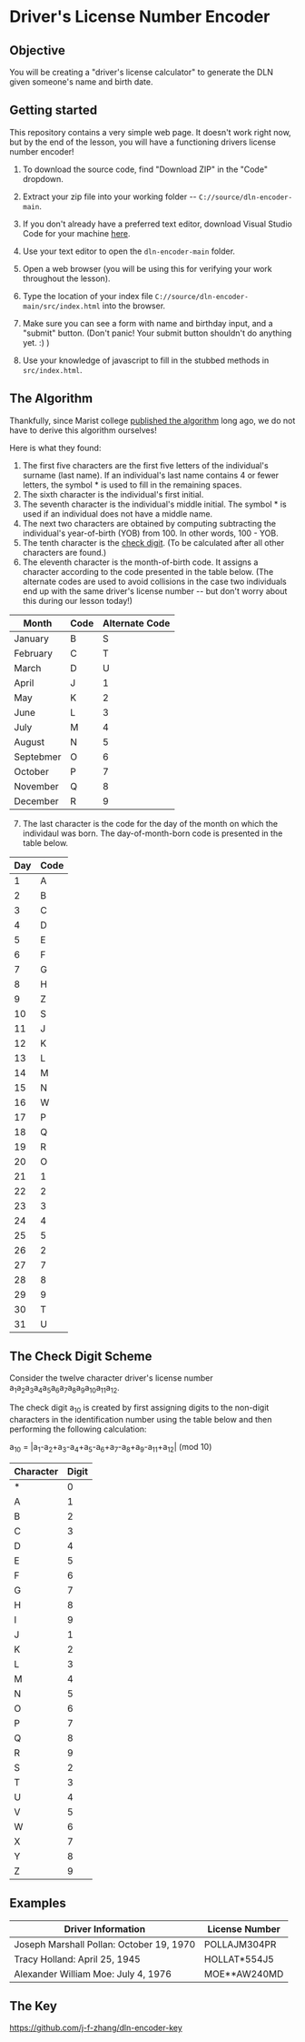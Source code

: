 # Driver's License Number Encoder

## Objective

You will be creating a "driver's license calculator" to generate the DLN given someone's name and birth date.

## Getting started

This repository contains a very simple web page. It doesn't work right now, but by the end of the lesson, you will have a functioning drivers license number encoder!
 
1. To download the source code, find "Download ZIP" in the "Code" dropdown.

2. Extract your zip file into your working folder -- `C://source/dln-encoder-main`.

3. If you don't already have a preferred text editor, download Visual Studio Code for your machine [here](https://code.visualstudio.com/download).

4. Use your text editor to open the `dln-encoder-main` folder.

5. Open a web browser (you will be using this for verifying your work throughout the lesson).

6. Type the location of your index file `C://source/dln-encoder-main/src/index.html` into the browser.

7. Make sure you can see a form with name and birthday input, and a "submit" button. (Don't panic! Your submit button shouldn't do anything yet. :) )

8. Use your knowledge of javascript to fill in the stubbed methods in `src/index.html`.

## The Algorithm

Thankfully, since Marist college [published the algorithm](http://web.archive.org/web/20061206063841/http://www.academic.marist.edu/mwa/wsdln.htm) long ago, we do not have to derive this algorithm ourselves!

Here is what they found:

1) The first five characters are the first five letters of the individual's surname (last name). If an individual's last name contains 4 or fewer letters, the symbol * is used to fill in the remaining spaces.
2) The sixth character is the individual's first initial.
3) The seventh character is the individual's middle initial. The symbol * is used if an individual does not have a middle name.
4) The next two characters are obtained by computing subtracting the individual's year-of-birth (YOB) from 100. In other words, 100 - YOB.
5) The tenth character is the [check digit](#The-Check-Digit-Scheme). (To be calculated after all other characters are found.)
6) The eleventh character is the month-of-birth code. It assigns a character according to the code presented in the table below. (The alternate codes are used to avoid collisions in the case two individuals end up with the same driver's license number -- but don't worry about this during our lesson today!)

|Month|Code|Alternate Code|
|---------|-----|---------------|
|January|B|S|
|February|C|T|
|March|D|U|
|April|J|1|
|May|K|2|
|June|L|3|
|July|M|4|
|August|N|5|
|Septebmer|O|6|
|October|P|7|
|November|Q|8|
|December|R|9|


7) The last character is the code for the day of the month on which the individaul was born. The day-of-month-born code is presented in the table below.

|Day|Code|
|---|----|
|1|A|
|2|B|
|3|C|
|4|D|
|5|E|
|6|F|
|7|G|
|8|H|
|9|Z|
|10|S|
|11|J|
|12|K|
|13|L|
|14|M|
|15|N|
|16|W|
|17|P|
|18|Q|
|19|R|
|20|O|
|21|1|
|22|2|
|23|3|
|24|4|
|25|5|
|26|2|
|27|7|
|28|8|
|29|9|
|30|T|
|31|U|

## The Check Digit Scheme

Consider the twelve character driver's license number a<sub>1</sub>a<sub>2</sub>a<sub>3</sub>a<sub>4</sub>a<sub>5</sub>a<sub>6</sub>a<sub>7</sub>a<sub>8</sub>a<sub>9</sub>a<sub>10</sub>a<sub>11</sub>a<sub>12</sub>.

The check digit a<sub>10</sub> is created by first assigning digits to the non-digit characters in the identification number using the table below and then performing the following calculation:

a<sub>10</sub> = |a<sub>1</sub>-a<sub>2</sub>+a<sub>3</sub>-a<sub>4</sub>+a<sub>5</sub>-a<sub>6</sub>+a<sub>7</sub>-a<sub>8</sub>+a<sub>9</sub>-a<sub>11</sub>+a<sub>12</sub>| (mod 10)

|Character|Digit|
|---------|----|
|*|0|
|A|1|
|B|2|
|C|3|
|D|4|
|E|5|
|F|6|
|G|7|
|H|8|
|I|9|
|J|1|
|K|2|
|L|3|
|M|4|
|N|5|
|O|6|
|P|7|
|Q|8|
|R|9|
|S|2|
|T|3|
|U|4|
|V|5|
|W|6|
|X|7|
|Y|8|
|Z|9|

## Examples
|Driver Information|License Number|
|---|---|
|Joseph Marshall Pollan: October 19, 1970|POLLAJM304PR|
|Tracy Holland: April 25, 1945|HOLLAT*554J5|
|Alexander William Moe: July 4, 1976|MOE**AW240MD|
	
## The Key
https://github.com/j-f-zhang/dln-encoder-key

